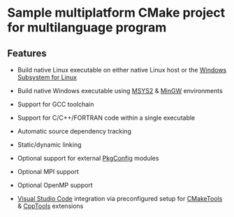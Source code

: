 # Sample multiplatform CMake project for multilanguage program

## Features

- Build native Linux executable on either native Linux host or the [Windows Subsystem for Linux](https://docs.microsoft.com/windows/wsl/)

- Build native Windows executable using [MSYS2](https://www.msys2.org/) & [MinGW](http://mingw-w64.org/) environments

- Support for GCC toolchain

- Support for C/C++/FORTRAN code within a single executable

- Automatic source dependency tracking

- Static/dynamic linking

- Optional support for external [PkgConfig](https://www.freedesktop.org/wiki/Software/pkg-config/) modules

- Optional MPI support

- Optional OpenMP support

- [Visual Studio Code](https://code.visualstudio.com/) integration via preconfigured setup for [CMakeTools](https://marketplace.visualstudio.com/items?itemName=ms-vscode.cmake-tools) & [CppTools](https://marketplace.visualstudio.com/items?itemName=ms-vscode.cpptools) extensions